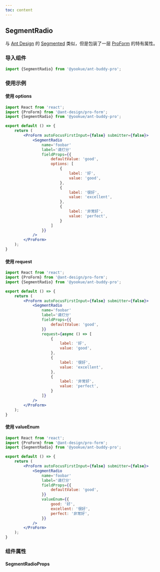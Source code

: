```yaml
---
toc: content
---
```


## SegmentRadio

与 [Ant Design](https://ant.design/) 的 [Segmented](https://4x.ant.design/components/segmented/) 类似，但是包装了一层 [ProForm](https://github.com/ant-design/pro-components/tree/v1/packages/form) 的特有属性。

### 导入组件

```jsx | pure
import {SegmentRadio} from '@yookue/ant-buddy-pro';
```

### 使用示例

#### 使用 options

```jsx
import React from 'react';
import {ProForm} from '@ant-design/pro-form';
import {SegmentRadio} from '@yookue/ant-buddy-pro';

export default () => {
    return (
        <ProForm autoFocusFirstInput={false} submitter={false}>
            <SegmentRadio
                name='foobar'
                label='请打分'
                fieldProps={{
                    defaultValue: 'good',
                    options: [
                        {
                            label: '好',
                            value: 'good',
                        },
                        {
                            label: '很好',
                            value: 'excellent',
                        },
                        {
                            label: '非常好',
                            value: 'perfect',
                        }
                    ]
                }}
            />
        </ProForm>
    );
}
```

#### 使用 request

```jsx
import React from 'react';
import {ProForm} from '@ant-design/pro-form';
import {SegmentRadio} from '@yookue/ant-buddy-pro';

export default () => {
    return (
        <ProForm autoFocusFirstInput={false} submitter={false}>
            <SegmentRadio
                name='foobar'
                label='请打分'
                fieldProps={{
                    defaultValue: 'good',
                }}
                request={async () => [
                    {
                        label: '好',
                        value: 'good',
                    },
                    {
                        label: '很好',
                        value: 'excellent',
                    },
                    {
                        label: '非常好',
                        value: 'perfect',
                    }
                ]}
            />
        </ProForm>
    );
}
```

#### 使用 valueEnum

```jsx
import React from 'react';
import {ProForm} from '@ant-design/pro-form';
import {SegmentRadio} from '@yookue/ant-buddy-pro';

export default () => {
    return (
        <ProForm autoFocusFirstInput={false} submitter={false}>
            <SegmentRadio
                name='foobar'
                label='请打分'
                fieldProps={{
                    defaultValue: 'good',
                }}
                valueEnum={{
                    good: '好',
                    excellent: '很好',
                    perfect: '非常好',
                }}
            />
        </ProForm>
    );
}
```

### 组件属性

#### SegmentRadioProps

<API src="@/form/SegmentRadio/index.tsx" hideTitle></API>
